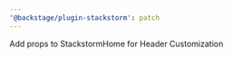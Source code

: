 ```yaml
---
'@backstage/plugin-stackstorm': patch
---
```


Add props to StackstormHome for Header Customization
